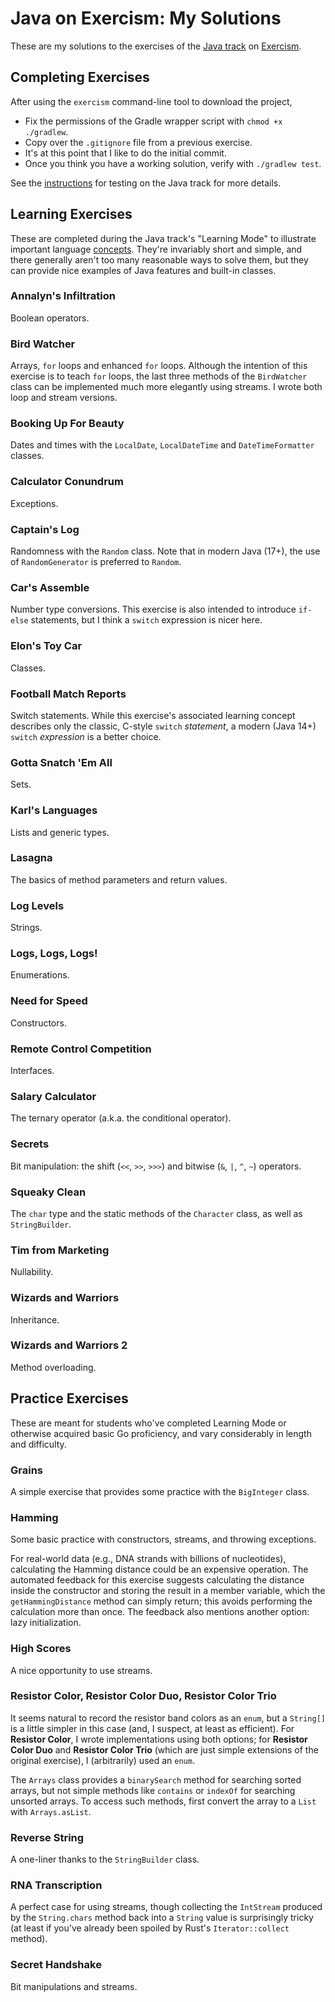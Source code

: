 # Java on Exercism: My Solutions

These are my solutions to the exercises of the [Java track](https://exercism.org/tracks/java) on [Exercism](https://exercism.org).


## Completing Exercises

After using the `exercism` command-line tool to download the project,
- Fix the permissions of the Gradle wrapper script with `chmod +x ./gradlew`.
- Copy over the `.gitignore` file from a previous exercise.
- It's at this point that I like to do the initial commit.
- Once you think you have a working solution, verify with `./gradlew test`.

See the [instructions](https://exercism.org/docs/tracks/java/tests) for testing on the Java track for more details. 


## Learning Exercises

These are completed during the Java track's "Learning Mode" to illustrate important language [concepts](https://exercism.org/tracks/java/concepts). They're invariably short and simple, and there generally aren't too many reasonable ways to solve them, but they can provide nice examples of Java features and built-in classes.

### Annalyn's Infiltration

Boolean operators.

### Bird Watcher

Arrays, `for` loops and enhanced `for` loops. Although the intention of this exercise is to teach `for` loops, the last three methods of the `BirdWatcher` class can be implemented much more elegantly using streams. I wrote both loop and stream versions.

### Booking Up For Beauty

Dates and times with the `LocalDate`, `LocalDateTime` and `DateTimeFormatter` classes.

### Calculator Conundrum

Exceptions.

### Captain's Log

Randomness with the `Random` class. Note that in modern Java (17+), the use of `RandomGenerator` is preferred to `Random`.

### Car's Assemble

Number type conversions. This exercise is also intended to introduce `if-else` statements, but I think a `switch` expression is nicer here.

### Elon's Toy Car

Classes.

### Football Match Reports

Switch statements. While this exercise's associated learning concept describes only the classic, C-style `switch` *statement*, a modern (Java 14+) `switch` *expression* is a better choice.

### Gotta Snatch 'Em All

Sets.

### Karl's Languages

Lists and generic types.

### Lasagna

The basics of method parameters and return values.

### Log Levels

Strings.

### Logs, Logs, Logs!

Enumerations.

### Need for Speed

Constructors.

### Remote Control Competition

Interfaces.

### Salary Calculator

The ternary operator (a.k.a. the conditional operator).

### Secrets

Bit manipulation: the shift (`<<`, `>>`, `>>>`) and bitwise (`&`, `|`, `^`, `~`) operators.

### Squeaky Clean

The `char` type and the static methods of the `Character` class, as well as `StringBuilder`.

### Tim from Marketing

Nullability.

### Wizards and Warriors

Inheritance.

### Wizards and Warriors 2

Method overloading.


## Practice Exercises

These are meant for students who've completed Learning Mode or otherwise acquired basic Go proficiency, and vary considerably in length and difficulty.

### Grains

A simple exercise that provides some practice with the `BigInteger` class.

### Hamming

Some basic practice with constructors, streams, and throwing exceptions.

For real-world data (e.g., DNA strands with billions of nucleotides), calculating the Hamming distance could be an expensive operation. The automated feedback for this exercise suggests calculating the distance inside the constructor and storing the result in a member variable, which the `getHammingDistance` method can simply return; this avoids performing the calculation more than once. The feedback also mentions another option: lazy initialization. 

### High Scores

A nice opportunity to use streams.

### Resistor Color, Resistor Color Duo, Resistor Color Trio

It seems natural to record the resistor band colors as an `enum`, but a `String[]` is a little simpler in this case (and, I suspect, at least as efficient). For **Resistor Color**, I wrote implementations using both options; for **Resistor Color Duo** and **Resistor Color Trio** (which are just simple extensions of the original exercise), I (arbitrarily) used an `enum`.

The `Arrays` class provides a `binarySearch` method for searching sorted arrays, but not simple methods like `contains` or `indexOf` for searching unsorted arrays. To access such methods, first convert the array to a `List` with `Arrays.asList`.

### Reverse String

A one-liner thanks to the `StringBuilder` class.

### RNA Transcription

A perfect case for using streams, though collecting the `IntStream` produced by the `String.chars` method back into a `String` value is surprisingly tricky (at least if you've already been spoiled by Rust's `Iterator::collect` method).

### Secret Handshake

Bit manipulations and streams.
